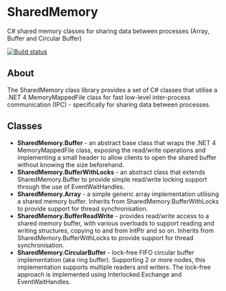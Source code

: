 SharedMemory
============

C# shared memory classes for sharing data between processes (Array, Buffer and Circular Buffer)

[![Build status](https://ci.appveyor.com/api/projects/status/uc32kwm1281y4sie?svg=true)](https://ci.appveyor.com/project/spazzarama/sharedmemory)

About
-----

The SharedMemory class library provides a set of C# classes that utilise a .NET 4 MemoryMappedFile class for fast low-level inter-process communication (IPC) - specifically for sharing data between processes.

Classes
-------

 * **SharedMemory.Buffer** - an abstract base class that wraps the .NET 4 MemoryMappedFile class, exposing the read/write operations and implementing a small header to allow clients to open the shared buffer without knowing the size beforehand.
 * **SharedMemory.BufferWithLocks** - an abstract class that extends SharedMemory.Buffer to provide simple read/write locking support through the use of EventWaitHandles.
 * **SharedMemory.Array** - a simple generic array implementation utilising a shared memory buffer. Inherits from SharedMemory.BufferWithLocks to provide support for thread synchronisation.
 * **SharedMemory.BufferReadWrite** - provides read/write access to a shared memory buffer, with various overloads to support reading and writing structures, copying to and from IntPtr and so on. Inherits from SharedMemory.BufferWithLocks to provide support for thread synchronisation.
 * **SharedMemory.CircularBuffer** - lock-free FIFO circular buffer implementation (aka ring buffer). Supporting 2 or more nodes, this implementation supports multiple readers and writers. The lock-free approach is implemented using Interlocked.Exchange and EventWaitHandles.
 
 
